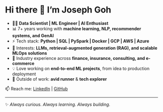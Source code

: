# Hi there 👋 I’m Joseph Goh

- 🧑‍💻 **Data Scientist | ML Engineer | AI Enthusiast**  
- 📊 7+ years working with **machine learning, NLP, recommender systems, and GenAI**  
- ⚡ Tech stack: **Python | SQL | PySpark | Docker | GCP | AWS | Azure**  
- 🔎 Interests: **LLMs, retrieval-augmented generation (RAG), and scalable MLOps solutions**  
- 🚀 Industry experience across **finance, insurance, consulting, and e-commerce**  
- 💡 Love working on **end-to-end ML projects**, from idea to production deployment  
- 🏃 Outside of work: **avid runner** & **tech explorer**  

📫 Reach me: [LinkedIn](https://www.linkedin.com/in/josephkokchingoh/) | [GitHub](https://github.com/josephkokchin)  

---

✨ *Always curious. Always learning. Always building.*  
